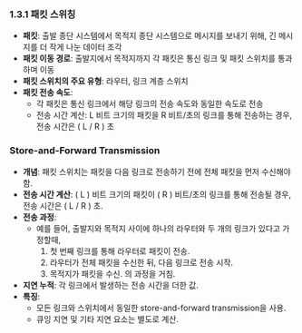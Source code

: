 ### 1.3.1 패킷 스위칭

- **패킷**: 출발 종단 시스템에서 목적지 종단 시스템으로 메시지를 보내기 위해, 긴 메시지를 더 작게 나눈 데이터 조각
- **패킷 이동 경로**: 출발지에서 목적지까지 각 패킷은 통신 링크 및 패킷 스위치를 통과하며 이동
- **패킷 스위치의 주요 유형**: 라우터, 링크 계층 스위치
- **패킷 전송 속도**:
  - 각 패킷은 통신 링크에서 해당 링크의 전송 속도와 동일한 속도로 전송
  - 전송 시간 계산: L 비트 크기의 패킷을 R 비트/초의 링크를 통해 전송하는 경우, 전송 시간은 \( L / R \) 초

### Store-and-Forward Transmission

- **개념**: 패킷 스위치는 패킷을 다음 링크로 전송하기 전에 전체 패킷을 먼저 수신해야 함.
- **전송 시간 계산**: \( L \) 비트 크기의 패킷이 \( R \) 비트/초의 링크를 통해 전송될 경우, 전송 시간은 \( L / R \) 초.
- **전송 과정**:
  - 예를 들어, 출발지와 목적지 사이에 하나의 라우터와 두 개의 링크가 있다고 가정할때,
    1. 첫 번째 링크를 통해 라우터로 패킷이 전송.
    2. 라우터가 전체 패킷을 수신한 뒤, 다음 링크로 전송 시작.
    3. 목적지가 패킷을 수신.
    의 과정을 거침.
- **지연 누적**: 각 링크에서 발생하는 전송 시간을 더한 값.
- **특징**:
  - 모든 링크와 스위치에서 동일한 store-and-forward transmission을 사용.
  - 큐잉 지연 및 기타 지연 요소는 별도로 계산.

